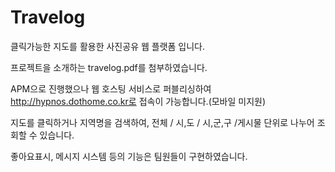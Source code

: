 # Travelog

클릭가능한 지도를 활용한 사진공유 웹 플랫폼 입니다.

프로젝트을 소개하는 travelog.pdf를 첨부하였습니다.

APM으로 진행했으나 웹 호스팅 서비스로 퍼블리싱하여 http://hypnos.dothome.co.kr로 접속이 가능합니다.(모바일 미지원)

지도를 클릭하거나 지역명을 검색하여, 전체 / 시,도 / 시,군,구 /게시물 단위로 나누어 조회할 수 있습니다.

좋아요표시, 메시지 시스템 등의 기능은 팀원들이 구현하였습니다.


